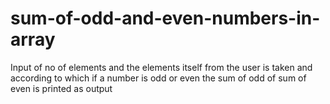 # sum-of-odd-and-even-numbers-in-array
Input of no of elements and the elements itself from the user is taken and according to which if a number 
is odd or even the sum of odd of sum of even is printed as output
